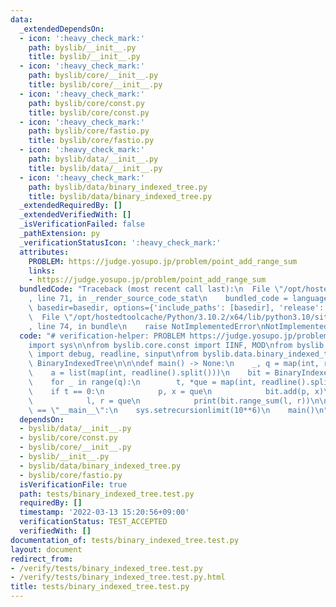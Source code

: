 ```yaml
---
data:
  _extendedDependsOn:
  - icon: ':heavy_check_mark:'
    path: byslib/__init__.py
    title: byslib/__init__.py
  - icon: ':heavy_check_mark:'
    path: byslib/core/__init__.py
    title: byslib/core/__init__.py
  - icon: ':heavy_check_mark:'
    path: byslib/core/const.py
    title: byslib/core/const.py
  - icon: ':heavy_check_mark:'
    path: byslib/core/fastio.py
    title: byslib/core/fastio.py
  - icon: ':heavy_check_mark:'
    path: byslib/data/__init__.py
    title: byslib/data/__init__.py
  - icon: ':heavy_check_mark:'
    path: byslib/data/binary_indexed_tree.py
    title: byslib/data/binary_indexed_tree.py
  _extendedRequiredBy: []
  _extendedVerifiedWith: []
  _isVerificationFailed: false
  _pathExtension: py
  _verificationStatusIcon: ':heavy_check_mark:'
  attributes:
    PROBLEM: https://judge.yosupo.jp/problem/point_add_range_sum
    links:
    - https://judge.yosupo.jp/problem/point_add_range_sum
  bundledCode: "Traceback (most recent call last):\n  File \"/opt/hostedtoolcache/Python/3.10.2/x64/lib/python3.10/site-packages/onlinejudge_verify/documentation/build.py\"\
    , line 71, in _render_source_code_stat\n    bundled_code = language.bundle(stat.path,\
    \ basedir=basedir, options={'include_paths': [basedir], 'release': True}).decode()\n\
    \  File \"/opt/hostedtoolcache/Python/3.10.2/x64/lib/python3.10/site-packages/onlinejudge_verify/languages/python.py\"\
    , line 74, in bundle\n    raise NotImplementedError\nNotImplementedError\n"
  code: "# verification-helper: PROBLEM https://judge.yosupo.jp/problem/point_add_range_sum\n\
    import sys\n\nfrom byslib.core.const import IINF, MOD\nfrom byslib.core.fastio\
    \ import debug, readline, sinput\nfrom byslib.data.binary_indexed_tree import\
    \ BinaryIndexedTree\n\n\ndef main() -> None:\n    _, q = map(int, readline().split())\n\
    \    a = list(map(int, readline().split()))\n    bit = BinaryIndexedTree.construct(a)\n\
    \    for _ in range(q):\n        t, *que = map(int, readline().split())\n    \
    \    if t == 0:\n            p, x = que\n            bit.add(p, x)\n        else:\n\
    \            l, r = que\n            print(bit.range_sum(l, r))\n\n\nif __name__\
    \ == \"__main__\":\n    sys.setrecursionlimit(10**6)\n    main()\n"
  dependsOn:
  - byslib/data/__init__.py
  - byslib/core/const.py
  - byslib/core/__init__.py
  - byslib/__init__.py
  - byslib/data/binary_indexed_tree.py
  - byslib/core/fastio.py
  isVerificationFile: true
  path: tests/binary_indexed_tree.test.py
  requiredBy: []
  timestamp: '2022-03-13 15:20:56+09:00'
  verificationStatus: TEST_ACCEPTED
  verifiedWith: []
documentation_of: tests/binary_indexed_tree.test.py
layout: document
redirect_from:
- /verify/tests/binary_indexed_tree.test.py
- /verify/tests/binary_indexed_tree.test.py.html
title: tests/binary_indexed_tree.test.py
---
```

